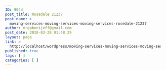 ```yaml
---
ID: 9044
post_title: Rosedale 21237
post_name: >
  moving-services-moving-services-moving-services-rosedale-21237
author: mrgabonijeff@gmail.com
post_date: 2018-03-28 01:48:39
layout: page
link: >
  http://localhost/wordpress/moving-services-moving-services-moving-services-rosedale-21237/
published: true
tags: [ ]
categories: [ ]
---
```

